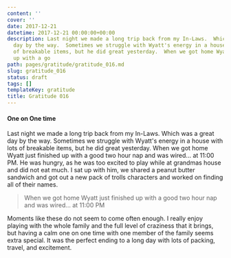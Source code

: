 ```yaml
---
content: ''
cover: ''
date: 2017-12-21
datetime: 2017-12-21 00:00:00+00:00
description: Last night we made a long trip back from my In-Laws.  Which was a great
  day by the way.  Sometimes we struggle with Wyatt's energy in a house with lots
  of breakable items, but he did great yesterday.  When we got home Wyatt just finished
  up with a go
path: pages/gratitude/gratitude_016.md
slug: gratitude_016
status: draft
tags: []
templateKey: gratitude
title: Gratitude 016
---
```


#### One on One time

Last night we made a long trip back from my In-Laws.  Which was a great day by the way.  Sometimes we struggle with Wyatt's energy in a house with lots of breakable items, but he did great yesterday.  When we got home Wyatt just finished up with a good two hour nap and was wired... at 11:00 PM.  He was hungry, as he was too excited to play while at grandmas house and did not eat much.  I sat up with him,  we shared a peanut butter sandwich and got out a new pack of trolls characters and worked on finding all of their names.

>When we got home Wyatt just finished up with a good two hour nap and was wired... at 11:00 PM


Moments like these do not seem to come often enough.  I really enjoy playing with the whole family and the full level of craziness that it brings, but having a calm one on one time with one member of the family seems extra special.  It was the perfect ending to a long day with lots of packing, travel, and excitement.